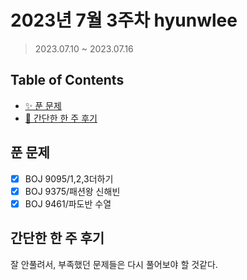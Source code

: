 # 2023년 7월 3주차 hyunwlee

> 2023.07.10 ~ 2023.07.16

## Table of Contents

- [✨ 푼 문제](#푼-문제)
- [🤔 간단한 한 주 후기](#간단한-한-주-후기)

## 푼 문제

<!-- 📕 백준 : BOJ 문제번호/문제제목 e.g. BOJ 2577/숫자의 개수 -->
<!-- 📗 프로그래머스 : PRO 문제번호/문제제목 e.g. PRO 120812/최빈값 구하기 -->
<!-- 백준허브를 사용하시면 프로그래머스의 문제번호도 확인하실 수 있습니다 -->

- [x] BOJ 9095/1,2,3더하기
- [x] BOJ 9375/패션왕 신해빈
- [x] BOJ 9461/파도반 수열

## 간단한 한 주 후기

<!-- 한 주 후기를 간단하게 작성해주세요 ! -->

잘 안풀려서, 부족했던 문제들은 다시 풀어보야 할 것같다.
